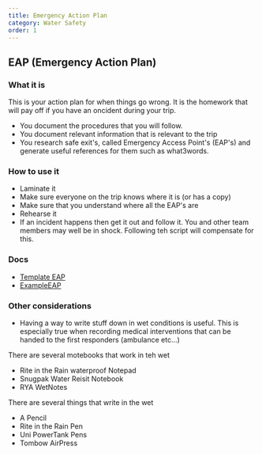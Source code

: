 ```yaml
---
title: Emergency Action Plan
category: Water Safety
order: 1
---
```

## EAP (Emergency Action Plan)
### What it is
This is your action plan for when things go wrong. 
It is the homework that will pay off if you have an oncident during your trip.
- You document the procedures that you will follow. 
- You document relevant information that is relevant to the trip
- You research safe exit's, called Emergency Access Point's (EAP's) and generate useful  references  for them such  as what3words.

### How to use it
- Laminate it
- Make sure everyone on the trip knows where it is (or has a copy)
- Make sure that you understand where all the EAP's are
- Rehearse it
- If an incident happens then get it out and follow it. You and other team members may well be in shock. Following teh script will compensate for this. 

### Docs
- [Template EAP](#)
- [ExampleEAP](#)

### Other considerations
- Having a way to write stuff down in wet conditions is useful. This is especially true when recording medical interventions that can be handed to the first responders (ambulance etc...)

There are several motebooks that work in teh wet
   - Rite in the Rain waterproof Notepad
   - Snugpak Water Reisit Notebook
   - RYA WetNotes

There are several things that write in the wet
   - A Pencil
   - Rite in the Rain Pen
   - Uni PowerTank Pens
   - Tombow AirPress
   


  